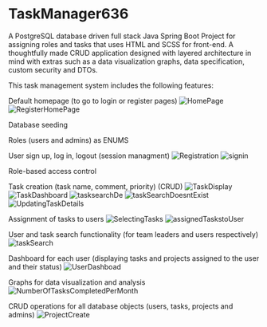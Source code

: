 # TaskManager636
A PostgreSQL database driven full stack Java Spring Boot Project for assigning roles and tasks that uses HTML and SCSS for front-end. A thoughtfully made CRUD application designed with layered architecture in mind with extras such as a data visualization graphs, data specification, custom security and DTOs.

This task management system includes the following features:

Default homepage (to go to login or register pages)
![HomePage](https://github.com/user-attachments/assets/21b097cc-2507-4d67-aa04-2cec3270bb82)
![RegisterHomePage](https://github.com/user-attachments/assets/890f3255-8af6-4eec-ac74-60196df72a18)

Database seeding

Roles (users and admins) as ENUMS

User sign up, log in, logout (session managment)
![Registration](https://github.com/user-attachments/assets/ef5013c4-0b11-4912-84b4-95a1f633b425)
![signin](https://github.com/user-attachments/assets/bd21157c-125d-4a63-a0bb-daba73f7aa2c)

Role-based access control

Task creation (task name, comment, priority) (CRUD)
![TaskDisplay](https://github.com/user-attachments/assets/6e6dfa9a-e1cd-4158-a100-a6aea64d00a4)
![TaskDashboard](https://github.com/user-attachments/assets/a7ddc819-e824-4e86-913d-0a4d76227f5e)
![tasksearchDe](https://github.com/user-attachments/assets/028d8330-0922-42bf-82cb-85d988801c5c)
![taskSearchDoesntExist](https://github.com/user-attachments/assets/e80b9d03-46ad-4f8b-994f-647a4614c6cb)
![UpdatingTaskDetails](https://github.com/user-attachments/assets/b4a58643-12dd-462b-8a9e-a25048f71eec)

Assignment of tasks to users
![SelectingTasks](https://github.com/user-attachments/assets/5845d30c-2bc7-4d05-aa0f-c335a1a9b9a6)
![assignedTaskstoUser](https://github.com/user-attachments/assets/f6eda0de-66e1-4225-bd4d-f1bb40baa445)

User and task search functionality (for team leaders and users respectively)
![taskSearch](https://github.com/user-attachments/assets/95e1c3a6-66ea-4a14-a2aa-8bbe3db4206e)

Dashboard for each user (displaying tasks and projects assigned to the user and their status)
![UserDashboad](https://github.com/user-attachments/assets/7f07709c-c456-4b1e-88de-19f134ffc575)

Graphs for data visualization and analysis
![NumberOfTasksCompletedPerMonth](https://github.com/user-attachments/assets/9b27ef8d-f324-437e-89e1-265a6b353b7a)

CRUD operations for all database objects (users, tasks, projects and admins)
![ProjectCreate](https://github.com/user-attachments/assets/6ea3d4b9-c2ee-4028-a255-d07a1f771510)
